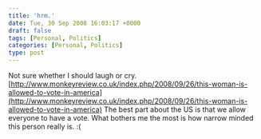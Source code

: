 ```yaml
---
title: 'hrm.'
date: Tue, 30 Sep 2008 16:03:17 +0000
draft: false
tags: [Personal, Politics]
categories: [Personal, Politics]
type: post
---
```


Not sure whether I should laugh or cry. [http://www.monkeyreview.co.uk/index.php/2008/09/26/this-woman-is-allowed-to-vote-in-america](http://www.monkeyreview.co.uk/index.php/2008/09/26/this-woman-is-allowed-to-vote-in-america) The best part about the US is that we allow everyone to have a vote. What bothers me the most is how narrow minded this person really is. :(
